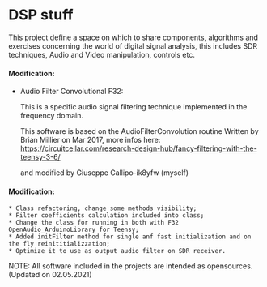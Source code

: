 # DSP stuff
This project define a space on which to share components, algorithms and exercises concerning 
the world of digital signal analysis, this includes SDR techniques, Audio and Video manipulation, 
controls etc.

#### Modification:

* Audio Filter Convolutional F32: 
   
   This is a specific audio signal filtering technique implemented 
   in the frequency domain.
   
   This software is based on the  AudioFilterConvolution routine 
   Written by Brian Millier on Mar 2017, more infos here:
   https://circuitcellar.com/research-design-hub/fancy-filtering-with-the-teensy-3-6/

   and modified by Giuseppe Callipo-ik8yfw (myself)
   
#### Modification:

	* Class refactoring, change some methods visibility;
	* Filter coefficients calculation included into class;
	* Change the class for running in both with F32  OpenAudio_ArduinoLibrary for Teensy;	
	* Added initFilter method for single anf fast initialization and on the fly reinititializzation; 
	* Optimize it to use as output audio filter on SDR receiver.
	
NOTE:
All software included in the projects are intended as opensources.
(Updated on 02.05.2021)
